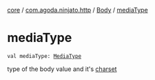 [core](../../index.md) / [com.agoda.ninjato.http](../index.md) / [Body](index.md) / [mediaType](./media-type.md)

# mediaType

`val mediaType: `[`MediaType`](../-media-type/index.md)

type of the body value and it's [charset](http://docs.oracle.com/javase/6/docs/api/java/nio/charset/Charset.html)


